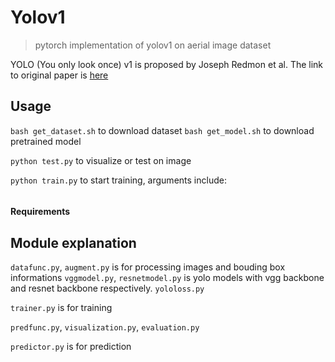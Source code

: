 # Yolov1

> pytorch implementation of yolov1 on aerial image dataset

YOLO (You only look once) v1 is proposed by Joseph Redmon et al. The link to original paper is [here](https://arxiv.org/abs/1506.02640.pdf)


## Usage

`bash get_dataset.sh` to download dataset
`bash get_model.sh` to download pretrained model

`python test.py` to visualize or test on image


`python train.py` to start training, arguments include:
```
```


#### Requirements


## Module explanation

`datafunc.py`, `augment.py` is for processing images and bouding box informations
`vggmodel.py`, `resnetmodel.py` is yolo models with vgg backbone and resnet backbone respectively.
`yololoss.py`

`trainer.py` is for training

`predfunc.py`, `visualization.py`, `evaluation.py`

`predictor.py` is for prediction

